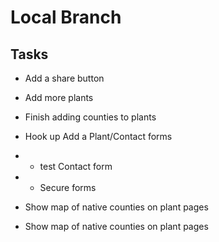 Local Branch
============

Tasks
-----

* Add a share button

* Add more plants

* Finish adding counties to plants

* Hook up Add a Plant/Contact forms
*	- test Contact form
*	- Secure forms

* Show map of native counties on plant pages

* Show map of native counties on plant pages